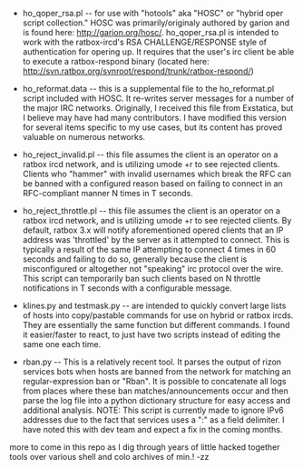 * ho_qoper_rsa.pl -- for use with "hotools" aka "HOSC" or "hybrid oper script collection."  HOSC was primarily/originaly authored by garion and is found here:  http://garion.org/hosc/.  ho_qoper_rsa.pl is intended to work with the ratbox-ircd's RSA CHALLENGE/RESPONSE style of authentication for opering up.  It requires that the user's irc client be able to execute a ratbox-respond binary (located here: http://svn.ratbox.org/svnroot/respond/trunk/ratbox-respond/)

* ho_reformat.data -- this is a supplemental file to the ho_reformat.pl script included with HOSC.  It re-writes server messages for a number of the major IRC networks.  Originally, I received this file from Exstatica, but I believe may have had many contributors.  I have modified this version for several items specific to my use cases, but its content has proved valuable on numerous networks.

* ho_reject_invalid.pl -- this file assumes the client is an operator on a ratbox ircd network, and is utilizing umode +r to see rejected clients.  Clients who "hammer" with invalid usernames which break the RFC can be banned with a configured reason based on failing to connect in an RFC-compliant manner N times in T seconds.

* ho_reject_throttle.pl -- this file assumes the client is an operator on a ratbox ircd network, and is utilizing umode +r to see rejected clients.  By default, ratbox 3.x will notify aforementioned opered clients that an IP address was 'throttled' by the server as it attempted to connect.  This is typically a result of the same IP attempting to connect 4 times in 60 seconds and failing to do so, generally because the client is misconfigured or altogether not "speaking" irc protocol over the wire.  This script can temporarily ban such clients based on N throttle notifications in T seconds with a configurable message.

* klines.py and testmask.py -- are intended to quickly convert large lists of hosts into copy/pastable commands for use on hybrid or ratbox ircds.  They are essentially the same function but different commands.  I found it easier/faster to react, to just have two scripts instead of editing the same one each time.

* rban.py -- This is a relatively recent tool.  It parses the output of rizon services bots when hosts are banned from the network for matching an regular-expression ban or "Rban".  It is possible to concatenate all logs from places where these ban matches/announcements occur and then parse the log file into a python dictionary structure for easy access and additional analysis.  NOTE: This script is currently made to ignore IPv6 addresses due to the fact that services uses a ":" as a field delimiter.  I have noted this with dev team and expect a fix in the coming months.

more to come in this repo as I dig through years of little hacked together tools over various shell and colo archives of min.!  -zz
